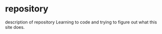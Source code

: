 # repository
description of repository
Learning to code and trying to figure out what this site does.
